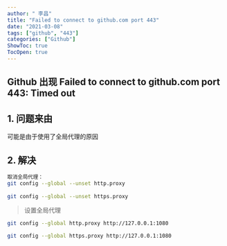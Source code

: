 ```yaml
---
author: " 李昌"
title: "Failed to connect to github.com port 443"
date: "2021-03-08"
tags: ["github", "443"]
categories: ["Github"]
ShowToc: true
TocOpen: true
---
```

## Github 出现 Failed to connect to github.com port 443: Timed out

## 1. 问题来由
可能是由于使用了全局代理的原因

## 2. 解决
```bash
取消全局代理：
git config --global --unset http.proxy
 
git config --global --unset https.proxy
```

> 设置全局代理
```bash
git config --global http.proxy http://127.0.0.1:1080

git config --global https.proxy http://127.0.0.1:1080
```